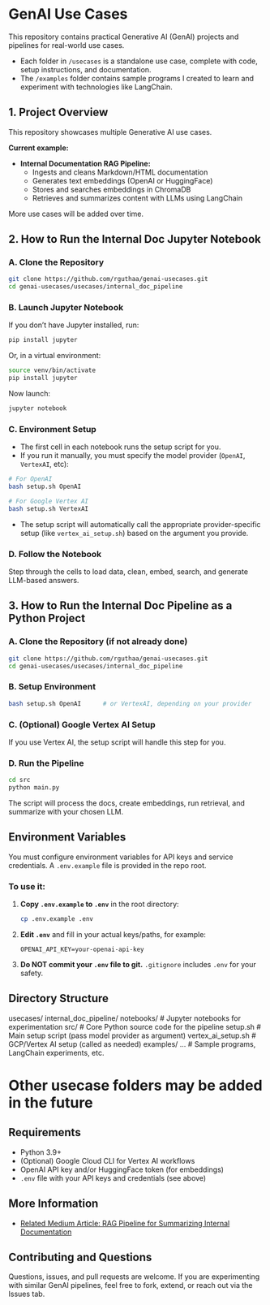 # GenAI Use Cases

This repository contains practical Generative AI (GenAI) projects and pipelines for real-world use cases.

- Each folder in `/usecases` is a standalone use case, complete with code, setup instructions, and documentation.
- The `/examples` folder contains sample programs I created to learn and experiment with technologies like LangChain.

## 1. Project Overview

This repository showcases multiple Generative AI use cases.

**Current example:**
- **Internal Documentation RAG Pipeline:**
  - Ingests and cleans Markdown/HTML documentation
  - Generates text embeddings (OpenAI or HuggingFace)
  - Stores and searches embeddings in ChromaDB
  - Retrieves and summarizes content with LLMs using LangChain

More use cases will be added over time.

## 2. How to Run the Internal Doc Jupyter Notebook

### A. Clone the Repository
```bash
git clone https://github.com/rguthaa/genai-usecases.git
cd genai-usecases/usecases/internal_doc_pipeline
```

### B. Launch Jupyter Notebook

If you don’t have Jupyter installed, run:
```bash
pip install jupyter
```
Or, in a virtual environment:
```bash
source venv/bin/activate
pip install jupyter
```
Now launch:
```bash
jupyter notebook
```

### C. Environment Setup

- The first cell in each notebook runs the setup script for you.
- If you run it manually, you must specify the model provider (`OpenAI`, `VertexAI`, etc):

```bash
# For OpenAI
bash setup.sh OpenAI

# For Google Vertex AI
bash setup.sh VertexAI
```

- The setup script will automatically call the appropriate provider-specific setup (like `vertex_ai_setup.sh`) based on the argument you provide.

### D. Follow the Notebook
Step through the cells to load data, clean, embed, search, and generate LLM-based answers.

## 3. How to Run the Internal Doc Pipeline as a Python Project

### A. Clone the Repository (if not already done)
```bash
git clone https://github.com/rguthaa/genai-usecases.git
cd genai-usecases/usecases/internal_doc_pipeline
```

### B. Setup Environment
```bash
bash setup.sh OpenAI      # or VertexAI, depending on your provider
```

### C. (Optional) Google Vertex AI Setup
If you use Vertex AI, the setup script will handle this step for you.

### D. Run the Pipeline
```bash
cd src
python main.py
```
The script will process the docs, create embeddings, run retrieval, and summarize with your chosen LLM.

## Environment Variables

You must configure environment variables for API keys and service credentials.
A `.env.example` file is provided in the repo root.

### To use it:

1. **Copy `.env.example` to `.env`** in the root directory:
   ```bash
   cp .env.example .env
   ```

2. **Edit `.env`** and fill in your actual keys/paths, for example:
   ```
   OPENAI_API_KEY=your-openai-api-key
   ```

3. **Do NOT commit your `.env` file to git.**
   `.gitignore` includes `.env` for your safety.

## Directory Structure

usecases/
  internal_doc_pipeline/
    notebooks/         # Jupyter notebooks for experimentation
    src/               # Core Python source code for the pipeline
    setup.sh           # Main setup script (pass model provider as argument)
    vertex_ai_setup.sh # GCP/Vertex AI setup (called as needed)
  examples/
    ...                # Sample programs, LangChain experiments, etc.
  # Other usecase folders may be added in the future

## Requirements

- Python 3.9+
- (Optional) Google Cloud CLI for Vertex AI workflows
- OpenAI API key and/or HuggingFace token (for embeddings)
- `.env` file with your API keys and credentials (see above)

## More Information

- [Related Medium Article: RAG Pipeline for Summarizing Internal Documentation](https://medium.com/@rgutha/rag-pipeline-for-summarizing-internal-documentation-using-langchain-303159300e63)

## Contributing and Questions

Questions, issues, and pull requests are welcome.
If you are experimenting with similar GenAI pipelines, feel free to fork, extend, or reach out via the Issues tab.
